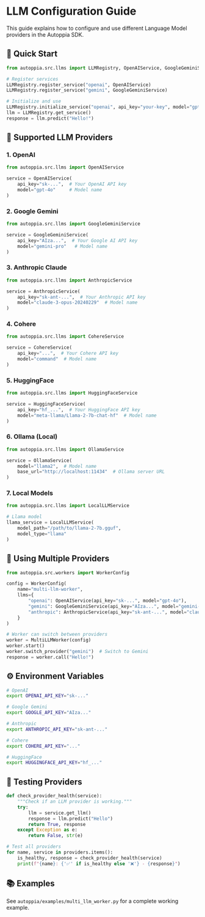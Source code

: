 # LLM Configuration Guide

This guide explains how to configure and use different Language Model providers in the Autoppia SDK.

## 🚀 Quick Start

```python
from autoppia.src.llms import LLMRegistry, OpenAIService, GoogleGeminiService

# Register services
LLMRegistry.register_service("openai", OpenAIService)
LLMRegistry.register_service("gemini", GoogleGeminiService)

# Initialize and use
LLMRegistry.initialize_service("openai", api_key="your-key", model="gpt-4")
llm = LLMRegistry.get_service()
response = llm.predict("Hello!")
```

## 🔑 Supported LLM Providers

### 1. OpenAI
```python
from autoppia.src.llms import OpenAIService

service = OpenAIService(
    api_key="sk-...",  # Your OpenAI API key
    model="gpt-4o"     # Model name
)
```

### 2. Google Gemini
```python
from autoppia.src.llms import GoogleGeminiService

service = GoogleGeminiService(
    api_key="AIza...",  # Your Google AI API key
    model="gemini-pro"   # Model name
)
```

### 3. Anthropic Claude
```python
from autoppia.src.llms import AnthropicService

service = AnthropicService(
    api_key="sk-ant-...",  # Your Anthropic API key
    model="claude-3-opus-20240229"  # Model name
)
```

### 4. Cohere
```python
from autoppia.src.llms import CohereService

service = CohereService(
    api_key="...",  # Your Cohere API key
    model="command"  # Model name
)
```

### 5. HuggingFace
```python
from autoppia.src.llms import HuggingFaceService

service = HuggingFaceService(
    api_key="hf_...",  # Your HuggingFace API key
    model="meta-llama/Llama-2-7b-chat-hf"  # Model name
)
```

### 6. Ollama (Local)
```python
from autoppia.src.llms import OllamaService

service = OllamaService(
    model="llama2",  # Model name
    base_url="http://localhost:11434"  # Ollama server URL
)
```

### 7. Local Models
```python
from autoppia.src.llms import LocalLLMService

# Llama model
llama_service = LocalLLMService(
    model_path="/path/to/llama-2-7b.gguf",
    model_type="llama"
)
```

## 🔄 Using Multiple Providers

```python
from autoppia.src.workers import WorkerConfig

config = WorkerConfig(
    name="multi-llm-worker",
    llms={
        "openai": OpenAIService(api_key="sk-...", model="gpt-4o"),
        "gemini": GoogleGeminiService(api_key="AIza...", model="gemini-pro"),
        "anthropic": AnthropicService(api_key="sk-ant-...", model="claude-3-opus")
    }
)

# Worker can switch between providers
worker = MultiLLMWorker(config)
worker.start()
worker.switch_provider("gemini")  # Switch to Gemini
response = worker.call("Hello!")
```

## ⚙️ Environment Variables

```bash
# OpenAI
export OPENAI_API_KEY="sk-..."

# Google Gemini
export GOOGLE_API_KEY="AIza..."

# Anthropic
export ANTHROPIC_API_KEY="sk-ant-..."

# Cohere
export COHERE_API_KEY="..."

# HuggingFace
export HUGGINGFACE_API_KEY="hf_..."
```

## 🧪 Testing Providers

```python
def check_provider_health(service):
    """Check if an LLM provider is working."""
    try:
        llm = service.get_llm()
        response = llm.predict("Hello")
        return True, response
    except Exception as e:
        return False, str(e)

# Test all providers
for name, service in providers.items():
    is_healthy, response = check_provider_health(service)
    print(f"{name}: {'✅' if is_healthy else '❌'} - {response}")
```

## 📚 Examples

See `autoppia/examples/multi_llm_worker.py` for a complete working example.
